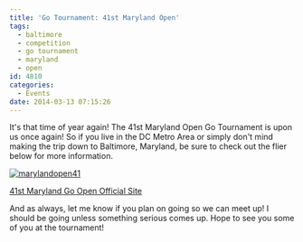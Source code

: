 ```yaml
---
title: 'Go Tournament: 41st Maryland Open'
tags:
  - baltimore
  - competition
  - go tournament
  - maryland
  - open
id: 4810
categories:
  - Events
date: 2014-03-13 07:15:26
---
```


It's that time of year again! The 41st Maryland Open Go Tournament is upon us once again! So if you live in the DC Metro Area or simply don't mind making the trip down to Baltimore, Maryland, be sure to check out the flier below for more information.

[![marylandopen41](http://www.bengozen.com/wp-content/uploads/2014/03/marylandopen41.jpg)](http://www.bengozen.com/wp-content/uploads/2014/03/marylandopen41.jpg)

[41st Maryland Go Open Official Site](http://baltimoregoclub.org/md_open "41st Maryland Open Go  Tournament Official Site")

And as always, let me know if you plan on going so we can meet up! I should be going unless something serious comes up. Hope to see you some of you at the tournament!